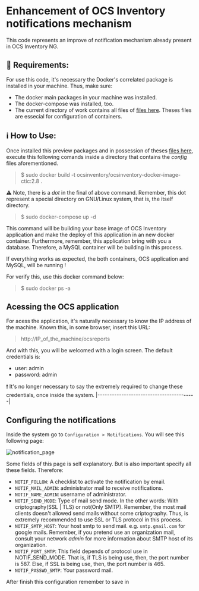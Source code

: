 # Enhancement of OCS Inventory notifications mechanism

This code represents an improve of notification mechanism already present in OCS Inventory NG.

## :memo: Requirements:
For use this code, it's necessary the Docker's correlated package is installed in your machine. Thus, make sure:
- The docker main packages in your machine was installed.
- The docker-compose was installed, too.
- The current directory of work contains all files of [files here](https://duckduckgo.com). Theses files are essecial for configuration of containers.

## :information_source: How to Use:
Once installed this preview packages and in possession of theses [files here](https://duckduckgo.com), execute this following comands inside a directory that contains the _config_ files aforementioned. 

> $ sudo docker build -t ocsinventory/ocsinventory-docker-image-ctic:2.8 .

:warning: Note, there is a _dot_ in the final of above command. Remember, this dot represent a special directory on GNU/Linux system, that is, the itself directory. 

> $ sudo docker-compose up -d


This command will be building your base image of OCS Inventory application and make the deploy of this application in an new docker container.
Furthermore, remember, this application bring with you a database. Therefore, a MySQL container will be building in this process.

If everything works as expected, the both containers, OCS application and MySQL, will be running !

For verify this, use this docker command below:

> $ sudo docker ps -a

## Acessing the OCS application
For acess the application, it's naturally necessary to know the IP address of the machine. Known this, in some browser, insert this URL:

> http://IP_of_the_machine/ocsreports

And with this, you will be welcomed with a login screen. The default credentials is:
- user: admin
- password: admin

:exclamation: It's no longer necessary to say the extremely required to change these credentials, once inside the system.
|-----------------------------------------|

## Configuring the notifications
Inside the system go to `Configuration > Notifications`. You will see this following page:

![notification_page](https://gl.idc.ufpa.br/ocs_inventory-ufpa/2.8/-/raw/master/downloads/ocs_inventory_notifications_config.png "title")

Some fields of this page is self explanatory. But is also important specify all these fields. Therefore:
- `NOTIF_FOLLOW`: A checklist to activate the notification by email.
- `NOTIF_MAIL_ADMIN`: administrator mail to receive notifications.
- `NOTIF_NAME_ADMIN`: username of administrator.
- `NOTIF_SEND_MODE`: Type of mail send mode. In the other words: With criptography(SSL | TLS) or not(Only SMTP). Remember, the most mail clients doesn't allowed send mails without some criptography. Thus, is extremely recommended to use SSL or TLS protocol in this process.
- `NOTIF_SMTP_HOST`: Your host smtp to send mail. e.g. `smtp.gmail.com` for google mails. Remember, if you pretend use an organization mail, consult your network _admin_ for more information about SMTP host of its organization.
- `NOTIF_PORT_SMTP`: This field depends of protocol use in NOTIF_SEND_MODE. That is, if TLS is being use, then, the port number is 587. Else, if SSL is being use, then, the port number is 465.
- `NOTIF_PASSWD_SMTP`: Your password mail.

After finish this configuration remember to save in
